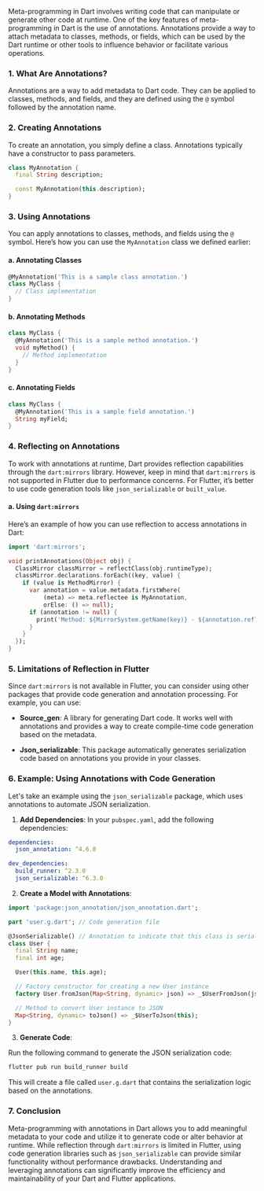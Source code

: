 Meta-programming in Dart involves writing code that can manipulate or generate other code at runtime. One of the key features of meta-programming in Dart is the use of annotations. Annotations provide a way to attach metadata to classes, methods, or fields, which can be used by the Dart runtime or other tools to influence behavior or facilitate various operations.

### 1. What Are Annotations?

Annotations are a way to add metadata to Dart code. They can be applied to classes, methods, and fields, and they are defined using the `@` symbol followed by the annotation name.

### 2. Creating Annotations

To create an annotation, you simply define a class. Annotations typically have a constructor to pass parameters.

```dart
class MyAnnotation {
  final String description;

  const MyAnnotation(this.description);
}
```

### 3. Using Annotations

You can apply annotations to classes, methods, and fields using the `@` symbol. Here’s how you can use the `MyAnnotation` class we defined earlier:

#### a. Annotating Classes

```dart
@MyAnnotation('This is a sample class annotation.')
class MyClass {
  // Class implementation
}
```

#### b. Annotating Methods

```dart
class MyClass {
  @MyAnnotation('This is a sample method annotation.')
  void myMethod() {
    // Method implementation
  }
}
```

#### c. Annotating Fields

```dart
class MyClass {
  @MyAnnotation('This is a sample field annotation.')
  String myField;
}
```

### 4. Reflecting on Annotations

To work with annotations at runtime, Dart provides reflection capabilities through the `dart:mirrors` library. However, keep in mind that `dart:mirrors` is not supported in Flutter due to performance concerns. For Flutter, it’s better to use code generation tools like `json_serializable` or `built_value`.

#### a. Using `dart:mirrors`

Here’s an example of how you can use reflection to access annotations in Dart:

```dart
import 'dart:mirrors';

void printAnnotations(Object obj) {
  ClassMirror classMirror = reflectClass(obj.runtimeType);
  classMirror.declarations.forEach((key, value) {
    if (value is MethodMirror) {
      var annotation = value.metadata.firstWhere(
          (meta) => meta.reflectee is MyAnnotation,
          orElse: () => null);
      if (annotation != null) {
        print('Method: ${MirrorSystem.getName(key)} - ${annotation.reflectee.description}');
      }
    }
  });
}
```

### 5. Limitations of Reflection in Flutter

Since `dart:mirrors` is not available in Flutter, you can consider using other packages that provide code generation and annotation processing. For example, you can use:

- **Source_gen**: A library for generating Dart code. It works well with annotations and provides a way to create compile-time code generation based on the metadata.
  
- **Json_serializable**: This package automatically generates serialization code based on annotations you provide in your classes.

### 6. Example: Using Annotations with Code Generation

Let's take an example using the `json_serializable` package, which uses annotations to automate JSON serialization.

1. **Add Dependencies**: In your `pubspec.yaml`, add the following dependencies:

```yaml
dependencies:
  json_annotation: ^4.6.0

dev_dependencies:
  build_runner: ^2.3.0
  json_serializable: ^6.3.0
```

2. **Create a Model with Annotations**:

```dart
import 'package:json_annotation/json_annotation.dart';

part 'user.g.dart'; // Code generation file

@JsonSerializable() // Annotation to indicate that this class is serializable
class User {
  final String name;
  final int age;

  User(this.name, this.age);

  // Factory constructor for creating a new User instance
  factory User.fromJson(Map<String, dynamic> json) => _$UserFromJson(json);

  // Method to convert User instance to JSON
  Map<String, dynamic> toJson() => _$UserToJson(this);
}
```

3. **Generate Code**:

Run the following command to generate the JSON serialization code:

```bash
flutter pub run build_runner build
```

This will create a file called `user.g.dart` that contains the serialization logic based on the annotations.

### 7. Conclusion

Meta-programming with annotations in Dart allows you to add meaningful metadata to your code and utilize it to generate code or alter behavior at runtime. While reflection through `dart:mirrors` is limited in Flutter, using code generation libraries such as `json_serializable` can provide similar functionality without performance drawbacks. Understanding and leveraging annotations can significantly improve the efficiency and maintainability of your Dart and Flutter applications.
